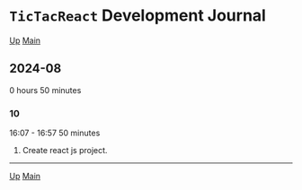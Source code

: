 # `TicTacReact` Development Journal

[Up](index.md)
[Main](../../../../index.md)

## 2024-08

0 hours 50 minutes

### 10

16:07 - 16:57
50 minutes

1. Create react js project.

---

[Up](index.md)
[Main](../../../../index.md)
